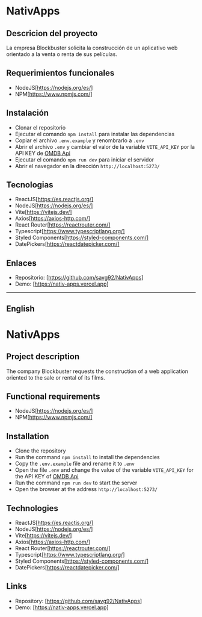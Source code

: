 # NativApps

## Descricion del proyecto
La empresa Blockbuster solicita la construcción de un aplicativo web orientado a la venta o renta de sus películas.

## Requerimientos funcionales
- NodeJS[https://nodejs.org/es/]
- NPM[https://www.npmjs.com/]

## Instalación
- Clonar el repositorio
- Ejecutar el comando `npm install` para instalar las dependencias
- Copiar el archivo `.env.example` y renombrarlo a `.env`
- Abrir el archivo `.env` y cambiar el valor de la variable `VITE_API_KEY` por la API KEY de [OMDB Api](https://www.omdbapi.com/apikey.aspx)
- Ejecutar el comando `npm run dev` para iniciar el servidor
- Abrir el navegador en la dirección `http://localhost:5273/`

## Tecnologias
- ReactJS[https://es.reactjs.org/]
- NodeJS[https://nodejs.org/es/]
- Vite[https://vitejs.dev/]
- Axios[https://axios-http.com/]
- React Router[https://reactrouter.com/]
- Typescript[https://www.typescriptlang.org/]
- Styled Components[https://styled-components.com/]
- DatePickers[https://reactdatepicker.com/]

## Enlaces
- Repositorio: [https://github.com/savg92/NativApps]
- Demo: [https://nativ-apps.vercel.app]

----------------


## English
# NativApps

## Project description
The company Blockbuster requests the construction of a web application oriented to the sale or rental of its films.

## Functional requirements
- NodeJS[https://nodejs.org/es/]
- NPM[https://www.npmjs.com/]

## Installation
- Clone the repository
- Run the command `npm install` to install the dependencies
- Copy the `.env.example` file and rename it to `.env`
- Open the file `.env` and change the value of the variable `VITE_API_KEY` for the API KEY of [OMDB Api](https://www.omdbapi.com/apikey.aspx)
- Run the command `npm run dev` to start the server
- Open the browser at the address `http://localhost:5273/`

## Technologies
- ReactJS[https://es.reactjs.org/]
- NodeJS[https://nodejs.org/es/]
- Vite[https://vitejs.dev/]
- Axios[https://axios-http.com/]
- React Router[https://reactrouter.com/]
- Typescript[https://www.typescriptlang.org/]
- Styled Components[https://styled-components.com/]
- DatePickers[https://reactdatepicker.com/]

## Links
- Repository: [https://github.com/savg92/NativApps]
- Demo: [https://nativ-apps.vercel.app]

```

